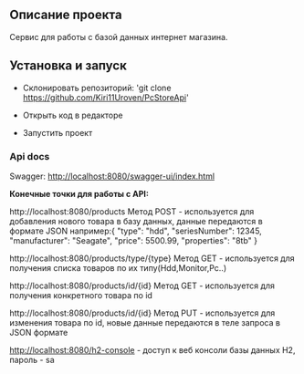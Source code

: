 **Описание проекта** 
---


Сервис для работы с базой данных интернет магазина.

## **Установка и запуск** 

- Склонировать репозиторий: 'git clone https://github.com/Kiri11Uroven/PcStoreApi'

- Открыть код в редакторе

- Запустить проект

### **Api docs** 
Swagger: [http://localhost:8080/swagger-ui/index.html](http://localhost:8080/swagger-ui/index.html)

**Конечные точки для работы с API:** 

http://localhost:8080/products Метод POST - используется для добавления нового товара в базу данных, данные передаются в формате JSON 
например:{
  "type": "hdd",
  "seriesNumber": 12345,
  "manufacturer": "Seagate",
  "price": 5500.99,
  "properties": "8tb"
}


http://localhost:8080/products/type/{type} Метод GET - используется для получения списка товаров по их типу(Hdd,Monitor,Pc..)

http://localhost:8080/products/id/{id} Метод GET - используется для получения конкретного товара по id

http://localhost:8080/products/id/{id} Метод PUT - используется для изменения товара по id, новые данные передаются в теле запроса в JSON формате

[http://localhost:8080/h2-console](http://localhost:8080/h2-console
) - доступ к веб консоли базы данных H2, пароль - sa
